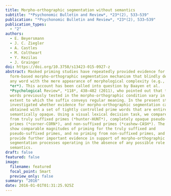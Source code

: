 ```yaml
---
title: Morpho-orthographic segmentation without semantics
subtitle: "*Psychonomic Bulletin and Review*, *23*(2), 533–539"
publication: "*Psychonomic Bulletin and Review*, *23*(2), 533–539"
publication_types:
  - "2"
authors:
  - E. Beyersmann
  - J. C. Ziegler
  - A. Castles
  - M. Coltheart
  - Y. Kezilas
  - J. Grainger
doi: https://doi.org/10.3758/s13423-015-0927-z
abstract: Masked priming studies have repeatedly provided evidence for a
  form-based morpho-orthographic segmentation mechanism that blindly decomposes
  any word with the mere appearance of morphological complexity (e.g., *corn* +
  *er*). This account has been called into question by Baayen et al.
  *Psychological Review*, *118*, 438–482 (2011), who pointed out that the prime
  words previously tested in the morpho-orthographic condition vary in the
  extent to which the suffix conveys regular meaning. In the present study, we
  investigated whether evidence for morpho-orthographic segmentation can be
  obtained with a set of tightly controlled prime words that are entirely
  semantically opaque. Using a visual lexical decision task, we compared priming
  from truly suffixed primes (*hunter-HUNT*), completely opaque pseudo-suffixed
  primes (*corner-CORN*), and non-suffixed primes (*cashew-CASH*). The results
  show comparable magnitudes of priming for the truly suffixed and
  pseudo-suffixed primes, and no priming from non-suffixed primes, and therefore
  provide further important evidence in support of morpho-orthographic
  segmentation processes operating in the absence of any possible role for
  semantics.
draft: false
featured: false
image:
  filename: featured
  focal_point: Smart
  preview_only: false
summary: "2016"
date: 2016-01-01T01:31:25.925Z
---
```

